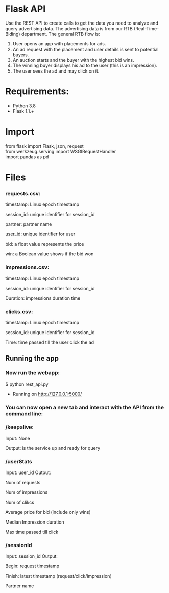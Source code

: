 # Flask API

Use the REST API to create calls to get the data you need to analyze and query advertising data. The advertising data is from our RTB (Real-Time-Biding) department.
The general RTB flow is:
1. User opens an app with placements for ads.
2. An ad request with the placement and user details is sent to potential buyers.
3. An auction starts and the buyer with the highest bid wins.
4. The winning buyer displays his ad to the user (this is an impression).
5. The user sees the ad and may click on it.

# Requirements:
-   Python 3.8
-   Flask 1.1.+

# Import
from flask import Flask, json, request  
from werkzeug.serving import WSGIRequestHandler  
import pandas as pd

# Files

### requests.csv:
timestamp: Linux epoch timestamp

session_id: unique identifier for session_id

partner: partner name

user_id: unique identifier for user

bid: a float value represents the price

win: a Boolean value shows if the bid won

### impressions.csv:
timestamp: Linux epoch timestamp

session_id: unique identifier for session_id

Duration: impressions duration time

### clicks.csv:
timestamp: Linux epoch timestamp

session_id: unique identifier for session_id

Time: time passed till the user click the ad


## Running the app

### Now run the webapp:
$ python rest_api.py
 * Running on http://127.0.0.1:5000/

### You can now open a new tab and interact with the API from the command line:

### /keepalive:
Input: None

Output: is the service up and ready for query

### /userStats
Input: user_id
Output:

Num of requests

Num of impressions

Num of clikcs

Average price for bid (include only wins)

Median Impression duration

Max time passed till click

### /sessionId
Input: session_id
Output:

Begin: request timestamp

Finish: latest timestamp (request/click/impression)

Partner name
